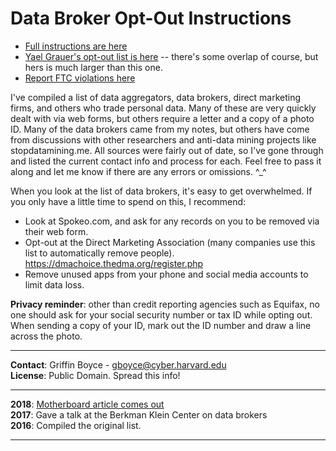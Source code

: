 # Data Broker Opt-Out Instructions

* [Full instructions are here](https://github.com/glamrock/data-brokers/blob/master/data-brokers.md)
* [Yael Grauer's opt-out list is here](https://motherboard.vice.com/en_us/article/ne9b3z/how-to-get-off-data-broker-and-people-search-sites-pipl-spokeo) -- there's some overlap of course, but hers is much larger than this one.
* [Report FTC violations here](https://www.ftccomplaintassistant.gov/?utm_source=takeaction#crnt&panel1-1)

I've compiled a list of data aggregators, data brokers, direct marketing firms, and others who trade personal data. Many of these are very quickly dealt with via web forms, but others require a letter and a copy of a photo ID. Many of the data brokers came from my notes, but others have come from discussions with other researchers and anti-data mining projects like stopdatamining.me. All sources were fairly out of date, so I've gone through and listed the current contact info and process for each. Feel free to pass it along and let me know if there are any errors or omissions. ^_^

When you look at the list of data brokers, it's easy to get overwhelmed. If you only have a little time to spend on this, I recommend:

* Look at Spokeo.com, and ask for any records on you to be removed via their web form.
* Opt-out at the Direct Marketing Association (many companies use this list to automatically remove people). https://dmachoice.thedma.org/register.php
* Remove unused apps from your phone and social media accounts to limit data loss.

**Privacy reminder**: other than credit reporting agencies such as Equifax, no one should ask for your social security number or tax ID while opting out. When sending a copy of your ID, mark out the ID number and draw a line across the photo.

---
**Contact**: Griffin Boyce - gboyce@cyber.harvard.edu <br />
**License**: Public Domain. Spread this info!

---
**2018**: [Motherboard article comes out](https://motherboard.vice.com/en_us/article/bjpx3w/what-are-data-brokers-and-how-to-stop-my-private-data-collection)<br />
**2017**: Gave a talk at the Berkman Klein Center on data brokers<br />
**2016**: Compiled the original list. 

---

